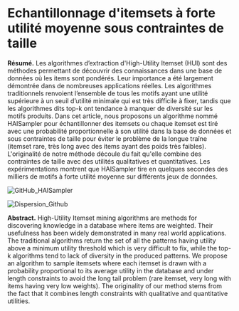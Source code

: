 <h1> Echantillonnage d'itemsets à forte utilité moyenne sous contraintes de taille </h1>


<b>Résumé.</b> Les algorithmes d’extraction d'High-Utility Itemset (HUI) sont des méthodes permettant de découvrir des connaissances dans une base de données où les items sont pondérés. Leur importance a été largement démontrée dans de nombreuses applications réelles. Les algorithmes traditionnels renvoient l’ensemble de tous les motifs ayant une utilité supérieure à un seuil d’utilité minimale qui est très difficile à fixer, tandis que les algorithmes dits top-k ont tendance à manquer de diversité sur les motifs produits. Dans cet article, nous proposons un algorithme nommé HAISampler pour échantillonner des itemsets ou chaque itemset est tiré avec une probabilité proportionnelle à son utilité dans la base de données et sous contraintes de taille pour éviter le problème de la longue traîne (itemset rare, très long avec des items ayant des poids très faibles). L'originalité de notre méthode découle du fait qu'elle combine des contraintes de taille avec des utilités qualitatives et quantitatives. Les expérimentations montrent que HAISampler tire en quelques secondes des milliers de motifs à forte utilité moyenne sur différents jeux de données.
	

![GitHub_HAISampler](https://user-images.githubusercontent.com/91367129/136060204-4f9fba34-e8c1-4ddd-a3f9-767dcee98912.PNG)

![Dispersion_Github](https://user-images.githubusercontent.com/91367129/136060234-1435f842-90d6-4d08-9442-6dc793a222dd.PNG)


<b>Abstract.</b> High-Utility Itemset mining algorithms are methods for discovering knowledge in a database where items are weighted. Their usefulness has been widely demonstrated in many real world applications. The traditional algorithms return the set of all the patterns having utility above a minimum utility threshold which is very difficult to fix, while the top-k algorithms tend to lack of diversity in the produced patterns. We propose an algorithm to sample itemsets where each itemset is drawn with a probability proportional to its average utility in the database and under length constraints to avoid the long tail problem (rare itemset, very long with items having very low weights). The originality of our method stems from the fact that it combines length constraints with qualitative and quantitative utilities. 



<!--
### 
**HISampler/hisampler** is a ✨ _special_ ✨ repository because its `README.md` (this file) appears on your GitHub profile.

Here are some ideas to get you started:

- 🔭 I’m currently working on ...
- 🌱 I’m currently learning ...
- 👯 I’m looking to collaborate on ...
- 🤔 I’m looking for help with ...
- 💬 Ask me about ...
- 📫 How to reach me: ...
- 😄 Pronouns: ...
- ⚡ Fun fact: ...
-->
